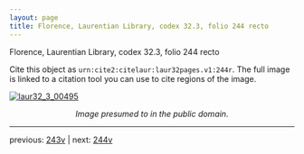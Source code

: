 ```yaml
---
layout: page
title: Florence, Laurentian Library, codex 32.3, folio 244 recto
---
```


Florence, Laurentian Library, codex 32.3, folio 244 recto

Cite this object as `urn:cite2:citelaur:laur32pages.v1:244r`.  The full image is linked to a citation tool you can use to cite regions of the image.

[![laur32_3_00495](http://www.homermultitext.org/iipsrv?IIIF=/project/homer/pyramidal/deepzoom/citelaur/laur32imgs/v1/laur32_3_00495.tif/full/800,/0/default.jpg)](http://www.homermultitext.org/ict2/?urn=urn:cite2:citelaur:laur32imgs.v1:laur32_3_00495) 

<p style="text-align: center; font-style: italic;">Image presumed to in the public domain.</p>

---

previous: [243v](../243v/) | next: [244v](../244v/)